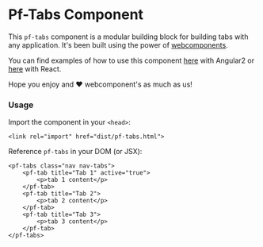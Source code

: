 # Pf-Tabs Component

This `pf-tabs` component is a modular building block for building tabs with any application. It's been built using the power of [webcomponents](http://webcomponents.org).

You can find examples of how to use this component [here](https://github.com/priley86/patternfly-angular2-component-demo) with Angular2 or [here](https://github.com/priley86/patternfly-react-component-demo) with React.

Hope you enjoy and :heart: webcomponent's as much as us!

### Usage

Import the component in your `<head>`:
```
<link rel="import" href="dist/pf-tabs.html">
```

Reference `pf-tabs` in your DOM (or JSX):

```
<pf-tabs class="nav nav-tabs">
    <pf-tab title="Tab 1" active="true">
        <p>tab 1 content</p>
    </pf-tab>
    <pf-tab title="Tab 2">
        <p>tab 2 content</p>
    </pf-tab>
    <pf-tab title="Tab 3">
        <p>tab 3 content</p>
    </pf-tab>
</pf-tabs>
```